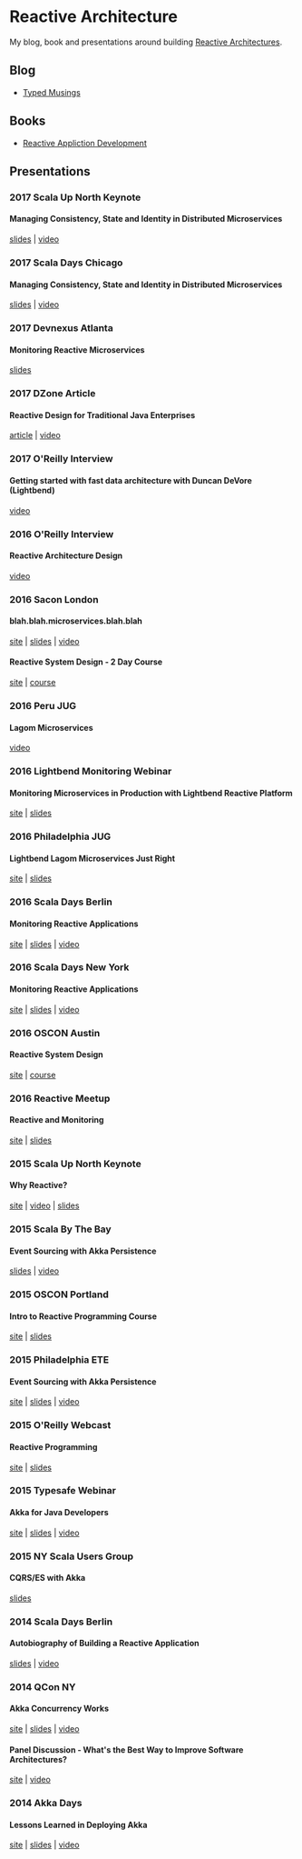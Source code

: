 # Reactive Architecture

My blog, book and presentations around building [Reactive Architectures](http://www.reactivemanifesto.org).

## Blog

* [Typed Musings](http://ironfish.github.io)

## Books

* [Reactive Appliction Development](http://manning.com/devore/?a_aid=ironfish&a_bid=39e254aa)

## Presentations

### 2017 Scala Up North Keynote

#### Managing Consistency, State and Identity in Distributed Microservices

[slides](pdf/SUP_2017.pdf) | [video](https://www.youtube.com/watch?v=NRlLgB5StBs&list=PL-ziwLLJ3XaIOFgsiLAbNNZSFNGr7yA2d&index=10)

### 2017 Scala Days Chicago

#### Managing Consistency, State and Identity in Distributed Microservices

[slides](pdf/ScalaDaysCPH17_DKD.pdf) | [video](https://www.youtube.com/watch?v=5qrk-WcTEEk)

### 2017 Devnexus Atlanta

#### Monitoring Reactive Microservices

[slides](pdf/reactive-monitoring-devnexus-2017.pdf)

### 2017 DZone Article

#### Reactive Design for Traditional Java Enterprises

[article](https://dzone.com/articles/reactive-system-design-for-traditional-java-enterprises) | [video](https://www.youtube.com/watch?time_continue=1&v=5WQ3HZOerD4)

### 2017 O'Reilly Interview

#### Getting started with fast data architecture with Duncan DeVore (Lightbend)

[video](https://www.youtube.com/watch?v=43LLxtLSFiw&list=PL055Epbe6d5Y9HIPRWBda1pLO4iBff9FP&index=8)

### 2016 O'Reilly Interview

#### Reactive Architecture Design

[video](https://www.youtube.com/watch?v=nZ1NucpEyxM)

### 2016 Sacon London

#### blah.blah.microservices.blah.blah

[site](http://conferences.oreilly.com/software-architecture/engineering-business-eu/public/schedule/detail/52564) | 
[slides](pdf/blah-blah-microservices-blah-blah.pdf) | 
[video](https://player.oreilly.com/videos/9781491958483?login=true)

#### Reactive System Design - 2 Day Course

[site](http://conferences.oreilly.com/software-architecture/engineering-business-eu/public/schedule/detail/53768) | 
[course](https://github.com/ironfish/reactive-restaurant-student)

### 2016 Peru JUG

#### Lagom Microservices

[video](https://www.youtube.com/watch?v=eLP1yc1dkdM)

### 2016 Lightbend Monitoring Webinar

#### Monitoring Microservices in Production with Lightbend Reactive Platform

[site](http://www.slideshare.net/Lightbend/monitoring-microservices-in-production-with-lightbend-reactive-platform) | 
[slides](pdf/monitoring-reactive-applications-webinar.pdf)

### 2016 Philadelphia JUG

#### Lightbend Lagom Microservices Just Right

[site](http://www.meetup.com/PhillyJUG/events/231389526/) | 
[slides](/pdf/lightbend-lagom-mircroservices-just-right.pdf)

### 2016 Scala Days Berlin

#### Monitoring Reactive Applications

[site](http://event.scaladays.org/scaladays-berlin-2016#!#schedulePopupExtras-7591) | 
[slides](/pdf/monitoring_reactive_applications.pdf) | 
[video](https://www.youtube.com/watch?v=oNAqAkRvDdo)

### 2016 Scala Days New York

#### Monitoring Reactive Applications

[site](http://event.scaladays.org/scaladays-nyc-2016#!#schedulePopupExtras-7543) | 
[slides](/pdf/monitoring_reactive_applications.pdf) | 
[video](http://tinyurl.com/hte28qj)

### 2016 OSCON Austin

#### Reactive System Design

[site](http://tinyurl.com/zd2mfb2) | 
[course](https://github.com/ironfish/reactive-system-design)

### 2016 Reactive Meetup

#### Reactive and Monitoring

[site](http://tinyurl.com/j7sbg7t) | 
[slides](/pdf/reactive-and-monitoring-reactive-meetup.2016.pdf)

### 2015 Scala Up North Keynote

#### Why Reactive?

[site](http://scalaupnorth.com/2015.html) | 
[video](https://www.youtube.com/watch?v=QzmRZTu2WYs) | 
[slides](/pdf/why-reactive.pdf)

### 2015 Scala By The Bay

#### Event Sourcing with Akka Persistence

[slides](/pdf/dist_es_with_akka_persistence_sbtb.pdf) | 
[video](https://www.youtube.com/watch?v=uA2AsZW0I7A)

### 2015 OSCON Portland

#### Intro to Reactive Programming Course

[site](http://tinyurl.com/7dprkk) | 
[slides](http://tinyurl.com/nz2rgd6)

### 2015 Philadelphia ETE

#### Event Sourcing with Akka Persistence

[site](http://chariotsolutions.com/screencast/philly-ete-2015-51-duncan-k-devore-distributed-eventsourcing-with-akka/) | 
[slides](/pdf/dist_es_with_akka_pers.pdf) | 
[video](http://tinyurl.com/pbnrnws)

### 2015 O'Reilly Webcast

#### Reactive Programming

[site](http://tinyurl.com/news2hq) | 
[slides](/pdf/intro_reactive_prog.pdf)

### 2015 Typesafe Webinar

#### Akka for Java Developers

[site](http://tinyurl.com/nhut99k) | 
[slides](/pdf/akka_for_java_devs.pdf) | 
[video](https://www.youtube.com/watch?v=-zvWtSR08HA)

### 2015 NY Scala Users Group

#### CQRS/ES with Akka

[slides](/pdf/cqrs_es.pdf)

### 2014 Scala Days Berlin

#### Autobiography of Building a Reactive Application

[slides](/pdf/autobiography_ra.pdf) | 
[video](https://www.youtube.com/watch?v=8cw7PoZuedc)

### 2014 QCon NY

#### Akka Concurrency Works

[site](http://tinyurl.com/pjcbcce) | 
[slides](/pdf/akka_concurrency_works.pdf) | 
[video](https://www.infoq.com/presentations/akka-concurrency-jvm)

#### Panel Discussion - What's the Best Way to Improve Software Architectures?

[site](https://qconnewyork.com/ny2014/presentation/software-architecture-improvements-talk-4-0.html) | 
[video](http://tinyurl.com/nd8zalc)

### 2014 Akka Days

#### Lessons Learned in Deploying Akka

[site](https://www.lightbend.com/resources/video/akka-days-webinar-day-1) | 
[slides](/pdf/lessons-akka-pers.pdf) | 
[video](https://www.lightbend.com/resources/video/akka-days-webinar-day-1)

